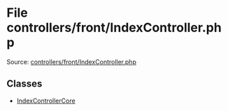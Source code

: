 File controllers/front/IndexController.php
=========

Source: [controllers/front/IndexController.php](https://github.com/PrestaShop/PrestaShop/blob/1.6.0.12/controllers/front/IndexController.php)


Classes
-------

* [IndexControllerCore](class.IndexControllerCore.md)

